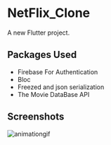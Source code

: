 # NetFlix_Clone

A new Flutter project.

## Packages Used

<ul>
  <li>Firebase For Authentication</li>
  <li>Bloc</li>
  <li>Freezed and json serialization</li>
  <li>The Movie DataBase API</li>
</ul>

## Screenshots

![animationgif](https://user-images.githubusercontent.com/59518674/233791019-96541b3f-be8d-4d8f-9558-03404c70d7cf.gif)
